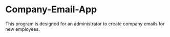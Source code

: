 # Company-Email-App
This program is designed for an administrator to create company emails for new employees.
